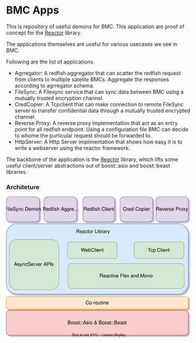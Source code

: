 # BMC Apps

This is repository of useful demons for BMC. This application are proof of concept for the [Reactor](https://github.com/abhilashraju/reactor) library. 

The applications themselves are useful for various usecases we see in BMC.

Following are the list of applications.
- Agrregator: A redfish aggregator that can scatter the redfish request from clients to multiple satelite BMCs. Aggregate the responses according to agrregator schema. 
- FileSync: A Filesync service that can sync data between BMC using a mutually trusted encryption channel. 
- CredCopier: A Tcpclient that can make connection to remote FileSync server to transfer confidential data through a mutually trusted encrypted channel.
- Reverse Proxy: A reverse proxy implementation that act as an entry point for all redfish endpoint. Using a configuration file BMC can decide to whome the purticular request should be forwarded to. 
- HttpServer: A Http Server implimentation that shows how easy it is to write a webserver using the reactor framework.

The backbone of the application is the [Reactor](https://github.com/abhilashraju/reactor) library, which lifts some useful client/server abstractions out of boost::asio and boost::beast libraries. 


### Architeture

![](./images/reactor.svg)